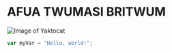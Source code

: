 # AFUA TWUMASI BRITWUM
![Image of Yaktocat](https://octodex.github.com/images/yaktocat.png)

``` javascript
var myVar = "Hello, world!";
```
